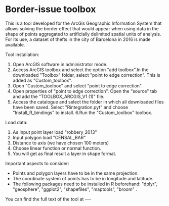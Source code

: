 # Border-issue toolbox
This is a tool developed for the ArcGis Geographic Information System that allows solving the border effect that would appear when using data in the shape of points aggregated to artificially delimited spatial units of analysis. For its use, a dataset of thefts in the city of Barcelona in 2016 is made available. 

Tool installation:
1. Open ArcGIS software in administrator mode. 
2. Access ArcGIS toolbox and select the option "add toolbox".In the downloaded "Toolbox" folder, select "point to edge correction". This is added as "Custom_toolbox". 
3. Open "Custom_toolbox" and select "point to edge correction".
4. Open properties of "point to edge correction". Open the "source" tab and add the "TOOLBOX_ARCGIS_V1 (1)" file. 
5. Access the catalogue and select the folder in which all downloaded files have been saved. Select "Rintegration.pyt" and choose "Install_R_bindings" to install. 
6.Run the "Custom_toolbox" toolbox.

Load data:
1. As Input point layer load "robbery_2013"
2. Input polygon load "CENSAL_BAR"
3. Distance to axis (we have chosen 100 meters)
4. Choose linear function or normal function.
5. You will get as final result a layer in shape format. 

Important aspects to consider:
- Points and polygon layers have to be in the same projection.
- The coordinate system of points has to be in longitude and latitude. 
- The following packages need to be installed in R beforehand: "dplyr", "geosphere", "ggplot2",  "shapefiles", "maptools", "broom" .

You can find the full text of the tool at ---
